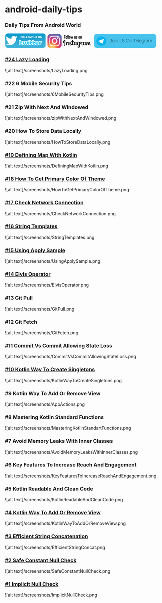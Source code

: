 # android-daily-tips

### Daily Tips From Android World


[![alt text][TwitterIcon]][Twitter]
[![alt text][InstagramIcon]][Instagram]
[![alt text][TelegramIcon]][Telegram]

### [#24 Lazy Loading](/codes/LazyLoading.kt)
![alt text]/screenshots/LazyLoading.png

### #22 6 Mobile Security Tips
![alt text]/screenshots/6MobileSecurityTips.png

### #21 Zip With Next And Windowed
![alt text]/screenshots/zipWithNextAndWindowed.png

### #20 How To Store Data Locally
![alt text]/screenshots/HowToStoreDataLocally.png

### [#19 Defining Map With Kotlin](/codes/DefiningMapWithKotlin.kt)
![alt text]/screenshots/DefiningMapWithKotlin.png

### [#18 How To Get Primary Color Of Theme](/codes/HowToGetPrimaryColorOfTheme.kt)
![alt text]/screenshots/HowToGetPrimaryColorOfTheme.png

### [#17 Check Network Connection](/codes/CheckNetworkConnection.kt)
![alt text]/screenshots/CheckNetworkConnection.png

### [#16 String Templates](/codes/StringTemplates.kt)
![alt text]/screenshots/StringTemplates.png

### [#15 Using Apply Sample](/codes/UsingApplySample.kt)
![alt text]/screenshots/UsingApplySample.png

### [#14 Elvis Operator](/codes/ElvisOperator.kt)
![alt text]/screenshots/ElvisOperator.png

### #13 Git Pull
![alt text]/screenshots/GitPull.png

### #12 Git Fetch
![alt text]/screenshots/GitFetch.png

### [#11 Commit Vs Commit Allowing State Loss](/codes/CommitVsCommitAllowingStateLoss.kt)
![alt text]/screenshots/CommitVsCommitAllowingStateLoss.png

### [#10 Kotlin Way To Create Singletons](/codes/KotlinWayToCreateSingletons.kt)
![alt text]/screenshots/KotlinWayToCreateSingletons.png

### #9 Kotlin Way To Add Or Remove View
![alt text]/screenshots/AppActions.png

### #8 Mastering Kotlin Standard Functions
![alt text]/screenshots/MasteringKotlinStandartFunctions.png

### #7 Avoid Memory Leaks With Inner Classes
![alt text]/screenshots/AvoidMemoryLeaksWithInnerClasses.png

### #6 Key Features To Increase Reach And Engagement
![alt text]/screenshots/KeyFeaturesToIncreaseReachAndEngagement.png

### #5 Kotlin Readable And Clean Code
![alt text]/screenshots/KotlinReadableAndCleanCode.png

### [#4 Kotlin Way To Add Or Remove View](/codes/KotlinWayToAddOrRemoveView.kt)
![alt text]/screenshots/KotlinWayToAddOrRemoveView.png

### [#3 Efficient String Concatenation](/codes/EfficientStringConcat.kt)
![alt text]/screenshots/EfficientStringConcat.png

### [#2 Safe Constant Null Check](/codes/SafeConstantNullCheck.java)
![alt text]/screenshots/SafeConstantNullCheck.png

### [#1 Implicit Null Check](/codes/ImplicitNullCheck.java)
![alt text]/screenshots/ImplicitNullCheck.png

[TwitterIcon]: /art/twitter.png (twitter)
[InstagramIcon]: /art/instagram.png (instagram)
[TelegramIcon]: /art/telegram.png (telegram)

[Twitter]: https://twitter.com/AndroidDailyTip
[Instagram]: https://www.instagram.com/androiddailytips/
[Telegram]: https://t.me/androiddailytips
